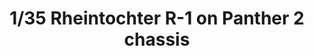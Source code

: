 ---
layout: product
title: "1/35 Rheintochter R-1 on Panther 2 chassis"
price: "TBA" 
desc: "Maketa"
img_path: "/assets/img/AH35A036.webp"
brand: "N/A"
available: false
special_offer: false
new: false
soon: false
cat: "010000"
subcat: "014900"
subsubcat: "0N/A"
sifra: "AH35A036"
popular: false
spec: false
---